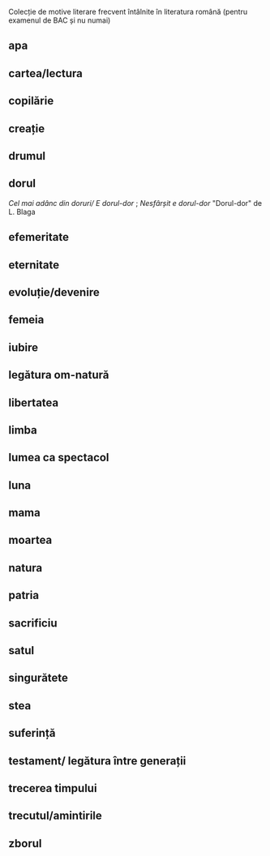 Colecție de motive literare frecvent întâlnite în literatura română (pentru examenul de BAC și nu numai)

## apa
## cartea/lectura
## copilărie
## creație
## drumul
## dorul
*Cel mai adânc din doruri/ E dorul-dor* ; *Nesfârșit e dorul-dor*	"Dorul-dor" de L. Blaga
## efemeritate
## eternitate
## evoluție/devenire
## femeia
## iubire
## legătura om-natură
## libertatea
## limba
## lumea ca spectacol
## luna
## mama
## moartea
## natura
## patria
## sacrificiu
## satul
## singurătete
## stea
## suferință
## testament/ legătura între generații
## trecerea timpului
## trecutul/amintirile
## zborul 
